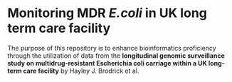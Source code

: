 # Monitoring MDR *E.coli* in UK long term care facility
The purpose of this repository is to enhance bioinformatics proficiency through the utilization of data from the **longitudinal genomic surveillance study on multidrug-resistant Escherichia coli carriage within a UK long-term care facility** by Hayley J. Brodrick et al.
